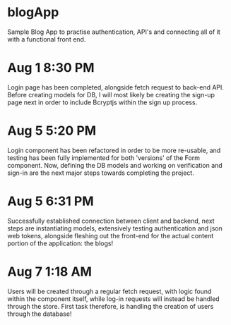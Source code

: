 # blogApp
Sample Blog App to practise authentication, API's and connecting all of it with a functional front end.

# Aug 1 8:30 PM
Login page has been completed, alongside fetch request to back-end API. Before creating models for DB, I will most likely be creating the sign-up page next in order to include Bcryptjs within the sign up process.

# Aug 5 5:20 PM
Login component has been refactored in order to be more re-usable, and testing has been fully implemented for both 'versions' of the Form component. Now, defining the DB models and working on verification and sign-in are the next major steps towards completing the project.

# Aug 5 6:31 PM
Successfully established connection between client and backend, next steps are instantiating models, extensively testing authentication and json web tokens, alongside fleshing out the front-end for the actual content portion of the application: the blogs!

# Aug 7 1:18 AM
Users will be created through a regular fetch request, with logic found within the component itself, while log-in requests will instead be handled through the store. First task therefore, is handling the creation of users through the database!